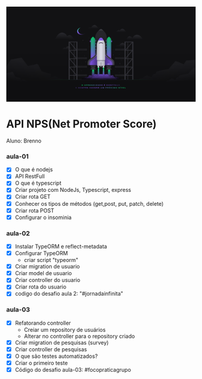 ![screen](./bg-nlw4.png)


# API NPS(Net Promoter Score)


Aluno: Brenno

### aula-01

- [X] O que é nodejs
- [x] API RestFull
- [x] O que é typescript
- [x] Criar projeto com NodeJs, Typescript, express
- [x] Criar rota GET
- [x] Conhecer os tipos de métodos (get,post, put, patch, delete)
- [x] Criar rota POST
- [x] Configurar o insominia

### aula-02

- [x] Instalar TypeORM e reflect-metadata
- [x] Configurar TypeORM
    - criar script "typeorm"
- [x] Criar migration de usuario
- [x] Criar model de usuario
- [x] Criar controller do usuario
- [x] Criar rota do usuario
- [x] codigo do desafio aula 2: "#jornadainfinita"

### aula-03

- [x] Refatorando controller
    - Creiar um repository de usuários
    - Alterar no controller para o repository criado
- [x] Criar migration de pesquisas (survey)
- [x] Criar controller de pesquisas
- [x] O que são testes automatizados?
- [x] Criar o primeiro teste
- [x] Código do desafio aula-03: #focopraticagrupo